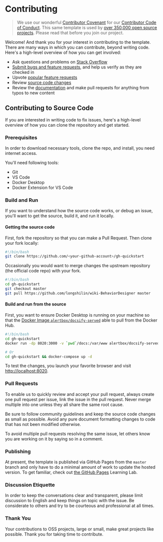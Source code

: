 # Contributing

> We use our wonderful [Contributor Covenant](http://contributor-covenant.org/) for our [Contributor Code of Conduct](CODE_OF_CONDUCT.md). This same template is used by [over 350,000 open source projects](https://github.com/search?l=Markdown&q=%22Contributor+Covenant%22+fork%3Afalse&type=Code). Please read that before you join our project.

Welcome! And thank you for your interest in contributing to the template. There are many ways in which you can contribute, beyond writing code. Here's a high-level overview of how you can get involved:

- Ask questions and problems on [Stack Overflow]()
- [Submit bugs and feature requests](https://github.com/longshilin/wiki-BehaviorDesigner/issues), and help us verify as they are checked in
- Upvote [popular feature requests]()
- Review [source code changes](https://github.com/longshilin/wiki-BehaviorDesigner/pulls)
- Review the [documentation](docs) and make pull requests for anything from typos to new content

## Contributing to Source Code

If you are interested in writing code to fix issues, here's a high-level overview of how you can clone the repository and get started.

### Prerequisites

In order to download necessary tools, clone the repo, and install, you need internet access.

You'll need following tools:

- Git
- VS Code
- Docker Desktop
- Docker Extension for VS Code

### Build and Run

If you want to understand how the source code works, or debug an issue, you'll want to get the source, build it, and run it locally.

#### Getting the source code

First, fork the repository so that you can make a Pull Request. Then clone your fork locally:

```bash
#!/bin/bash
git clone https://github.com/<your-github-account>/gh-quickstart
```

Occasionally you would want to merge changes the upstream repository (the official code repo) with your fork.

```bash
#!/bin/bash
cd gh-quickstart
git checkout master
git pull https://github.com/longshilin/wiki-BehaviorDesigner master
```

#### Build and run from the source

First, you want to ensure Docker Desktop is running on your machine so that the [Docker Image `alertbox/docsify-served`](https://hub.docker.com/r/alertbox/docsify-served) able to pull from the Docker Hub.

```bash
#!/bin/bash
cd gh-quickstart
docker run -dp 8020:3000 -v `pwd`/docs:/var/www alertbox/docsify-served:4.4.1

# Or
cd gh-quickstart && docker-compose up -d
```

To test the changes, you launch your favorite browser and visit [http://localhost:8020](http://localhost:8020).

### Pull Requests

To enable us to quickly review and accept your pull request, always create one pull request per issue, link the issue in the pull request. Never merge multiple into one unless they all share the same root cause.

Be sure to follow community guidelines and keep the source code changes as small as possible. Avoid any pure document formatting changes to code that has not been modified otherwise.

To avoid multiple pull requests resolving the same issue, let others know you are working on it by saying so in a comment.

### Publishing

At present, the template is published via GitHub Pages from the `master` branch and only have to do a minimal amount of work to update the hosted version. To get familiar, check out [the GitHub Pages](https://lab.github.com/githubtraining/github-pages) Learning Lab.

### Discussion Etiquette

In order to keep the conversations clear and transparent, please limit discussion to English and keep things on topic with the issue. Be considerate to others and try to be courteous and professional at all times.

### Thank You

Your contributions to OSS projects, large or small, make great projects like possible. Thank you for taking time to contribute.
